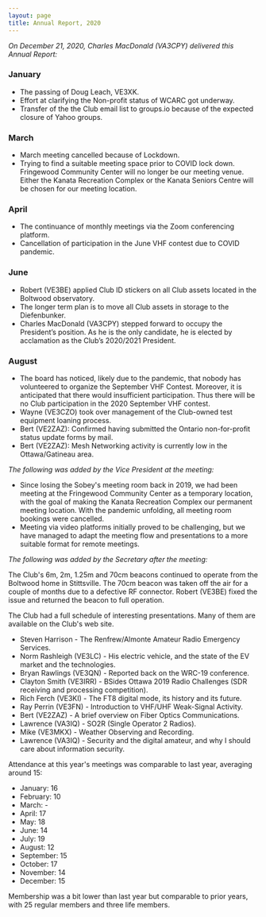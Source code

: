 ```yaml
---
layout: page
title: Annual Report, 2020
---
```


*On December 21, 2020, Charles MacDonald (VA3CPY) delivered this Annual Report:*


### January

- The passing of Doug Leach, VE3XK.
- Effort at clarifying the Non-profit status of WCARC got underway.
- Transfer of the the Club email list to groups.io because of the expected closure of Yahoo groups.

### March

- March meeting cancelled because of Lockdown.
- Trying to find a suitable meeting space prior to COVID lock down. Fringewood Community Center will no longer be our meeting venue. Either the Kanata Recreation Complex or the Kanata Seniors Centre will be chosen for our meeting location.

### April

-  The continuance of monthly meetings via the Zoom conferencing platform.
-  Cancellation of participation in the June VHF contest due to COVID pandemic.

### June

- Robert (VE3BE) applied Club ID stickers on all Club assets located in the Boltwood observatory.
- The longer term plan is to move all Club assets in storage to the Diefenbunker.
- Charles MacDonald (VA3CPY) stepped forward to occupy the President’s position. As he is the only candidate, he is elected by acclamation as the Club’s 2020/2021 President.

### August

- The board has noticed, likely due to the pandemic, that nobody has volunteered to organize the September VHF Contest. Moreover, it is anticipated that there would insufficient participation. Thus there will be no Club participation in the 2020 September VHF contest.
- Wayne (VE3CZO) took over management of the Club-owned test equipment loaning process.
- Bert (VE2ZAZ): Confirmed having submitted the Ontario non-for-profit status update forms by mail.
- Bert (VE2ZAZ): Mesh Networking activity is currently low in the Ottawa/Gatineau area.

*The following was added by the Vice President at the meeting:*

- Since losing the Sobey's meeting room back in 2019, we had been meeting at the Fringewood Community Center as a temporary location, with the goal of making the Kanata Recreation Complex our permanent meeting location. With the pandemic unfolding, all meeting room bookings were cancelled.
- Meeting via video platforms initially proved to be challenging, but we have managed to adapt the meeting flow and presentations to a more suitable format for remote meetings.

*The following was added by the Secretary after the meeting:*

The Club's 6m, 2m, 1.25m and 70cm beacons continued to operate from the Boltwood home in Stittsville. The 70cm beacon was taken off the air for a couple of months due to a defective RF connector. Robert (VE3BE) fixed the issue and returned the beacon to full operation.

The Club had a full schedule of interesting presentations. Many of them are available on the Club's web site.

* Steven Harrison - The Renfrew/Almonte Amateur Radio Emergency Services.
* Norm Rashleigh (VE3LC) - His electric vehicle, and the state of the EV market and the technologies.
* Bryan Rawlings (VE3QN) - Reported back on the WRC-19 conference.
* Clayton Smith (VE3IRR) - BSides Ottawa 2019 Radio Challenges (SDR receiving and processing competition).
* Rich Ferch (VE3KI) - The FT8 digital mode, its history and its future.
* Ray Perrin (VE3FN) - Introduction to VHF/UHF Weak-Signal Activity.
* Bert (VE2ZAZ) - A brief overview on Fiber Optics Communications.
* Lawrence (VA3IQ) - SO2R (Single Operator 2 Radios).
* Mike (VE3MKX) - Weather Observing and Recording.
* Lawrence (VA3IQ) - Security and the digital amateur, and why I should care about information security.

Attendance at this year's meetings was comparable to last year, averaging around 15:

* January: 16
* February: 10
* March: -
* April: 17
* May: 18
* June: 14
* July: 19
* August: 12
* September: 15
* October: 17
* November: 14
* December: 15

Membership was a bit lower than last year but comparable to prior years, with 25 regular members and three life members.
